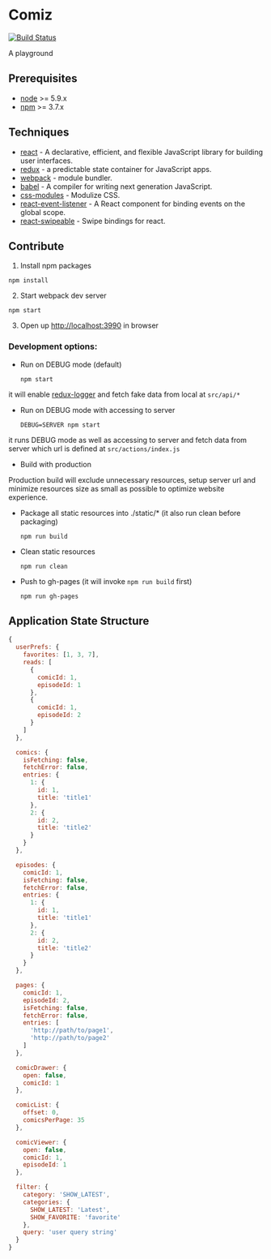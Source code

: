 # Comiz

[![Build Status](https://img.shields.io/travis/rickychien/comiz/master.svg?style=flat-square)](https://travis-ci.org/rickychien/comiz)

A playground

## Prerequisites

* [node] >= 5.9.x
* [npm] >= 3.7.x

## Techniques

* [react] - A declarative, efficient, and flexible JavaScript library for building user interfaces.
* [redux] - a predictable state container for JavaScript apps.
* [webpack] - module bundler.
* [babel] - A compiler for writing next generation JavaScript.
* [css-modules] - Modulize CSS.
* [react-event-listener] - A React component for binding events on the global scope.
* [react-swipeable] - Swipe bindings for react.

## Contribute

1. Install npm packages
  ```
  npm install
  ```

2. Start webpack dev server
  ```
  npm start
  ```

3. Open up <http://localhost:3990> in browser

### Development options:

* Run on DEBUG mode (default)
  ```
  npm start
  ```
it will enable [redux-logger] and fetch fake data from local at ```src/api/*```

* Run on DEBUG mode with accessing to server
  ```
  DEBUG=SERVER npm start
  ```
it runs DEBUG mode as well as accessing to server and fetch data from server which url is defined at ```src/actions/index.js```

* Build with production

Production build will exclude unnecessary resources, setup server url and minimize resources size as small as possible to optimize website experience.

* Package all static resources into ./static/* (it also run clean before packaging)
  ```
  npm run build
  ```

* Clean static resources
  ```
  npm run clean
  ```

* Push to gh-pages (it will invoke ```npm run build``` first)
  ```
  npm run gh-pages
  ```

## Application State Structure

```js
{
  userPrefs: {
    favorites: [1, 3, 7],
    reads: [
      {
        comicId: 1,
        episodeId: 1
      },
      {
        comicId: 1,
        episodeId: 2
      }
    ]
  },

  comics: {
    isFetching: false,
    fetchError: false,
    entries: {
      1: {
        id: 1,
        title: 'title1'
      },
      2: {
        id: 2,
        title: 'title2'
      }
    }
  },

  episodes: {
    comicId: 1,
    isFetching: false,
    fetchError: false,
    entries: {
      1: {
        id: 1,
        title: 'title1'
      },
      2: {
        id: 2,
        title: 'title2'
      }
    }
  },

  pages: {
    comicId: 1,
    episodeId: 2,
    isFetching: false,
    fetchError: false,
    entries: [
      'http://path/to/page1',
      'http://path/to/page2'
    ]
  },

  comicDrawer: {
    open: false,
    comicId: 1
  },

  comicList: {
    offset: 0,
    comicsPerPage: 35
  },

  comicViewer: {
    open: false,
    comicId: 1,
    episodeId: 1
  },

  filter: {
    category: 'SHOW_LATEST',
    categories: {
      SHOW_LATEST: 'Latest',
      SHOW_FAVORITE: 'favorite'
    },
    query: 'user query string'
  }
}
```

[node]: https://nodejs.org/
[npm]: https://www.npmjs.com/
[react]: https://github.com/facebook/react
[redux]: http://redux.js.org/
[webpack]: https://github.com/webpack/webpack
[babel]: https://github.com/babel/babel
[css-modules]: https://github.com/css-modules/css-modules
[react-event-listener]: https://github.com/oliviertassinari/react-event-listener
[react-swipeable]: https://github.com/dogfessional/react-swipeable
[redux-logger]: https://github.com/fcomb/redux-logger
